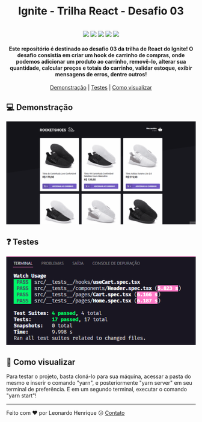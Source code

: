 <h1 align="center">
  Ignite - Trilha React - Desafio 03
</h1>

<p align="center">
  <br>
  <img src="https://img.shields.io/github/languages/top/leohpc/desafio-03-ignite-react">
  <img src="https://img.shields.io/github/issues/leohpc/desafio-03-ignite-react">
  <img src="https://img.shields.io/github/forks/leohpc/desafio-03-ignite-react">
  <img src="https://img.shields.io/github/stars/leohpc/desafio-03-ignite-react">
  <img src="https://img.shields.io/static/v1?label=license&message=MIT&color=E51C44">
</p>

<h4 align="center">
  Este repositório é destinado ao desafio 03 da trilha de React do Ignite! O desafio consistia em criar um hook de carrinho de compras, onde podemos adicionar um produto ao carrinho, removê-lo, alterar sua quantidade, calcular preços e totais do carrinho, validar estoque, exibir mensagens de erros, dentre outros!
</h4>

<p align="center">
  <a href="#computer-demonstração">Demonstração</a> | <a href="#question-testes">Testes</a> | <a href="#iphone-como-visualizar">Como visualizar</a>
</p>
  
## :computer: Demonstração

<div align="center">
  <img src="https://github.com/LeoHPC/desafio-03-ignite-react/blob/master/demos/challenge-03.gif">
</div>

## :question: Testes

<div align="center">
  <img src="https://github.com/LeoHPC/desafio-03-ignite-react/blob/master/demos/tests.png" />
</div>

## :iphone: Como visualizar

<p>Para testar o projeto, basta cloná-lo para sua máquina, acessar a pasta do mesmo e inserir o comando "yarn", e posteriormente "yarn server" em seu terminal de preferência. E em um segundo terminal, executar o comando "yarn start"!</p>

---

Feito com ❤ por Leonardo Henrique :kissing: [Contato](https://www.linkedin.com/in/leonardo-henrique-33a3ab210)
